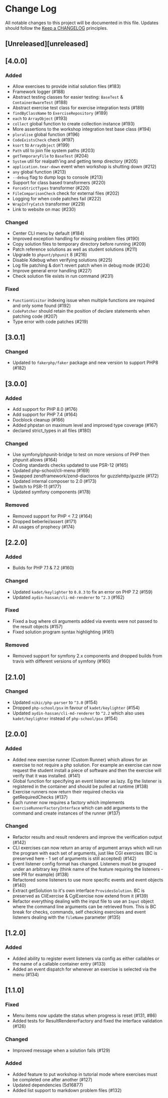 # Change Log
All notable changes to this project will be documented in this file.
Updates should follow the [Keep a CHANGELOG](http://keepachangelog.com/) principles.

## [Unreleased][unreleased]

## [4.0.0]
### Added
 - Allow exercises to provide initial solution files (#183)
 - Framework logger (#188)
 - Abstract testing classes for easier testing: `BaseTest` & `ContainerAwareTest` (#188)
 - Abstract exercise test class for exercise integration tests (#189)
 - `findByClassName` to `ExerciseRepository` (#189)
 - `each` to `ArrayObject` (#193)
 - `collect` global function to create collection instance (#193)
 - More assertions to the workshop integration test base class (#194)
 - `pluralise` global function (#196)
 - `CodeExistsCheck` check (#197)
 - `ksort` to `ArrayObject` (#199)
 - `Path` util to join file system paths (#203)
 - `getTemporaryFile` to `BaseTest` (#204)
 - `System` util for realpath'ing and getting temp directory (#205)
 - `application.tear-down` event when workshop is shutting down (#212)
 - `any` global function (#213)
 - `--debug` flag to dump logs to console (#213)
 - Support for class based transformers (#220)
 - `ForceStrictTypes` transformer (#220)
 - `FileComparisonCheck` check for external files (#202)
 - Logging for when code patches fail (#222)
 - `WrapInTryCatch` transformer (#229)
 - Link to website on mac (#230)

### Changed
 - Center CLI menu by default (#184)
 - Improved exception handling for missing problem files (#190)
 - Copy solution files to temporary directory before running (#209)
 - Patch reference solutions as well as student solutions (#211)
 - Upgrade to `phpunt/phpunit` 8 (#216)
 - Disable Xdebug when verifying solutions (#225)
 - Log file patching & don't revert patch when in debug mode (#224)
 - Improve general error handling (#227)
 - Check solution file exists in run command (#231)

### Fixed
 - `FunctionVisitor` indexing issue when multiple functions are required and only some found (#192)
 - `CodePatcher` should retain the position of declare statements when patching code (#207)
 - Type error with code patches (#219)

## [3.0.1]
### Changed
 - Updated to `fakerphp/faker` package and new version to support PHP8 (#182)

## [3.0.0]
### Added
 - Add support for PHP 8.0 (#176)
 - Add support for PHP 7.4 (#164)
 - Docblock cleanup (#166)
 - Added phpstan on maximum level and improved type coverage (#167)
 - declared strict_types in all files (#180)
 
### Changed
 - Use symfony/phpunit-bridge to test on more versions of PHP then phpunit allows (#164)
 - Coding standards checks updated to use PSR-12 (#165)
 - Updated php-school/cli-menu (#169)
 - Swapped zendframework/zend-diactoros for guzzlehttp/guzzle (#172)
 - Updated internal composer to 2.0 (#173)
 - Switch to PSR-11 (#177)
 - Updated symfony components (#178)

### Removed
 - Removed support for PHP < 7.2 (#164)
 - Dropped beberlei/assert (#171)
 - All usages of prophecy (#174)

## [2.2.0]
### Added
 - Builds for PHP 7.1 & 7.2 (#160)

### Changed
 - Updated `kadet/keylighter` to `0.8.3` to fix an error on PHP 7.2 (#159)
 - Updated `aydin-hassan/cli-md-renderer` to `^2.3` (#162)

### Fixed
 - Fixed a bug where cli arguments added via events were not passed to the result objects (#157)
 - Fixed solution program syntax highlighting (#161)

### Removed
 - Removed support for symfony 2.x components and dropped builds from travis with different versions of symfony (#160)

## [2.1.0]
### Changed
 - Updated `nikic/php-parser` to `^3.0` (#154)
 - Dropped `php-school/psx` in favour of `kadet/keylighter` (#154)
 - Updated `aydin-hassan/cli-md-renderer` to `^2.2` which also uses `kadet/keylighter` instead of `php-school/psx` (#154)

## [2.0.0]
### Added
 - Added new exercise runner (Custom Runner) which allows for an exercise to not require a php solution. For example an exercise can now request the student install a piece of software and then the exercise will verify that it was installed. (#141)
 - Global function for specifying an event listener as lazy. Eg the listener is registered in the container and should be pulled at runtime (#138)
 - Exercise runners now return their required checks via getRequiredChecks (#137)
 - Each runner now requires a factory which implements `ExerciseRunnerFactoryInterface` which can add arguments to the command and create instances of the runner (#137)

### Changed
 - Refactor results and result renderers and improve the verification output (#142)
 - CLI exercises can now return an array of argument arrays which will run the program with each set of arguments, just like CGI exercises (BC is preserved here - 1 set of arguments is still accepted) (#142)
 - Event listener config format has changed. Listeners must be grouped under an arbitrary key (think name of the feature requiring the listeners - see PR for example) (#138)
 - Refactored some listeners to use more specific events and event objects (#140)
 - Extract getSolution to it's own interface `ProvidesSolution`. BC is preserved as CliExercise & CgiExercise now extend from it (#139)
 - Refactor everything dealing with the input file to use an `Input` object where the command line arguments can be retrieved from. This is BC break for checks, commands, self checking exercises and event listeners dealing with the `fileName` parameter (#135)

## [1.2.0]
 
### Added
 - Added ability to register event listeners via config as either callables or the name of a callable container entry (#133)
 - Added an event dispatch for whenever an exercise is selected via the menu (#134)

## [1.1.0]
### Fixed
 - Menu items now update the status when progress is reset (#131, #86)
 - Added tests for ResultRendererFactory and fixed the interface validation (#126)
   
### Changed
 - Improved message when a solution fails (#129)  
 
### Added
 - Added feature to put workshop in tutorial mode where exercises must be completed one after another (#127)
 - Updated dependencies (5d16877)
 - Added list support to markdown problem files (#132)
